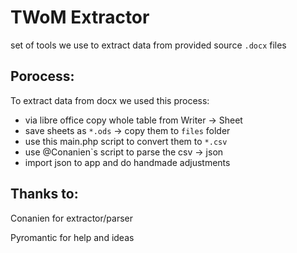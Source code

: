 # TWoM Extractor

set of tools we use to extract data from provided source `.docx` files

## Porocess:

To extract data from docx we used this process:

- via libre office copy whole table from Writer -> Sheet
- save sheets as `*.ods` -> copy them to `files` folder
- use this main.php script to convert them to `*.csv`
- use @Conanien`s script to parse the csv -> json
- import json to app and do handmade adjustments

## Thanks to:

Conanien for extractor/parser

Pyromantic for help and ideas
